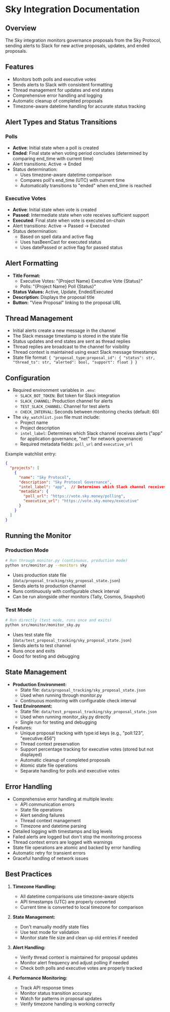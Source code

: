 # Sky Integration Documentation

## Overview
The Sky integration monitors governance proposals from the Sky Protocol, sending alerts to Slack for new active proposals, updates, and ended proposals.

## Features
- Monitors both polls and executive votes
- Sends alerts to Slack with consistent formatting
- Thread management for updates and end states
- Comprehensive error handling and logging
- Automatic cleanup of completed proposals
- Timezone-aware datetime handling for accurate status tracking

## Alert Types and Status Transitions
### Polls
- **Active**: Initial state when a poll is created
- **Ended**: Final state when voting period concludes (determined by comparing end_time with current time)
- Alert transitions: Active → Ended
- Status determination:
  - Uses timezone-aware datetime comparison
  - Compares poll's end_time (UTC) with current time
  - Automatically transitions to "ended" when end_time is reached

### Executive Votes
- **Active**: Initial state when vote is created
- **Passed**: Intermediate state when vote receives sufficient support
- **Executed**: Final state when vote is executed on-chain
- Alert transitions: Active → Passed → Executed
- Status determination:
  - Based on spell data and active flag
  - Uses hasBeenCast for executed status
  - Uses datePassed or active flag for passed status

## Alert Formatting
- **Title Format:**
  - Executive Votes: "{Project Name} Executive Vote {Status}"
  - Polls: "{Project Name} Poll {Status}"
- **Status Values:** Active, Update, Ended/Executed
- **Description:** Displays the proposal title
- **Button:** "View Proposal" linking to the proposal URL

## Thread Management
- Initial alerts create a new message in the channel
- The Slack message timestamp is stored in the state file
- Status updates and end states are sent as thread replies
- Thread replies are broadcast to the channel for visibility
- Thread context is maintained using exact Slack message timestamps
- State file format: `{ "proposal_type:proposal_id": { "status": str, "thread_ts": str, "alerted": bool, "support": float } }`

## Configuration
- Required environment variables in `.env`:
  - `SLACK_BOT_TOKEN`: Bot token for Slack integration
  - `SLACK_CHANNEL`: Production channel for alerts
  - `TEST_SLACK_CHANNEL`: Channel for test alerts
  - `CHECK_INTERVAL`: Seconds between monitoring checks (default: 60)
- The `sky_watchlist.json` file must include:
  - Project name
  - Project description
  - `intel_label`: Determines which Slack channel receives alerts ("app" for application governance, "net" for network governance)
  - Required metadata fields: `poll_url` and `executive_url`

Example watchlist entry:
```json
{
  "projects": [
    {
      "name": "Sky Protocol",
      "description": "Sky Protocol Governance",
      "intel_label": "app",  // Determines which Slack channel receives alerts
      "metadata": {
        "poll_url": "https://vote.sky.money/polling",
        "executive_url": "https://vote.sky.money/executive"
      }
    }
  ]
}
```

## Running the Monitor

### Production Mode
```bash
# Run through monitor.py (continuous, production mode)
python src/monitor.py --monitors sky
```
- Uses production state file (`data/proposal_tracking/sky_proposal_state.json`)
- Sends alerts to production channel
- Runs continuously with configurable check interval
- Can be run alongside other monitors (Tally, Cosmos, Snapshot)

### Test Mode
```bash
# Run directly (test mode, runs once and exits)
python src/monitor/monitor_sky.py
```
- Uses test state file (`data/test_proposal_tracking/sky_proposal_state.json`)
- Sends alerts to test channel
- Runs once and exits
- Good for testing and debugging

## State Management
- **Production Environment:**
  - State file: `data/proposal_tracking/sky_proposal_state.json`
  - Used when running through monitor.py
  - Continuous monitoring with configurable check interval
- **Test Environment:**
  - State file: `data/test_proposal_tracking/sky_proposal_state.json`
  - Used when running monitor_sky.py directly
  - Single run for testing and debugging
- Features:
  - Unique proposal tracking with type:id keys (e.g., "poll:123", "executive:456")
  - Thread context preservation
  - Support percentage tracking for executive votes (stored but not displayed)
  - Automatic cleanup of completed proposals
  - Atomic state file operations
  - Separate handling for polls and executive votes

## Error Handling
- Comprehensive error handling at multiple levels:
  - API communication errors
  - State file operations
  - Alert sending failures
  - Thread context management
  - Timezone and datetime parsing
- Detailed logging with timestamps and log levels
- Failed alerts are logged but don't stop the monitoring process
- Thread context errors are logged with warnings
- State file operations are atomic and backed by error handling
- Automatic retry for transient errors
- Graceful handling of network issues

## Best Practices
1. **Timezone Handling:**
   - All datetime comparisons use timezone-aware objects
   - API timestamps (UTC) are properly converted
   - Current time is converted to local timezone for comparison

2. **State Management:**
   - Don't manually modify state files
   - Use test mode for validation
   - Monitor state file size and clean up old entries if needed

3. **Alert Handling:**
   - Verify thread context is maintained for proposal updates
   - Monitor alert frequency and adjust polling if needed
   - Check both polls and executive votes are properly tracked

4. **Performance Monitoring:**
   - Track API response times
   - Monitor status transition accuracy
   - Watch for patterns in proposal updates
   - Verify timezone handling is working correctly 